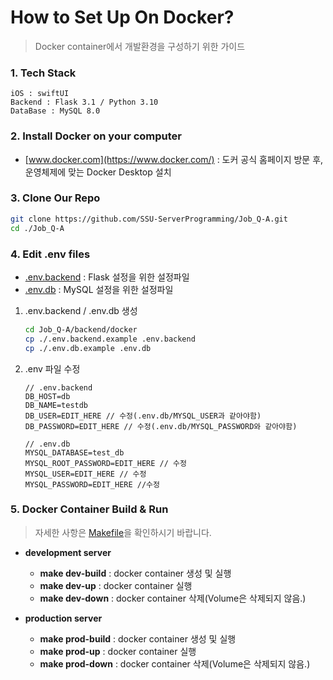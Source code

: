 # How to Set Up On Docker?
> Docker container에서 개발환경을 구성하기 위한 가이드

### 1. Tech Stack
    iOS : swiftUI
    Backend : Flask 3.1 / Python 3.10
    DataBase : MySQL 8.0

### 2. Install Docker on your computer
- [www.docker.com](https://www.docker.com/) : 도커 공식 홈페이지 방문 후, 운영체제에 맞는 Docker Desktop 설치

### 3. Clone Our Repo
```bash
git clone https://github.com/SSU-ServerProgramming/Job_Q-A.git
cd ./Job_Q-A
``` 

### 4. Edit **.env** files
- [.env.backend](https://github.com/SSU-ServerProgramming/Job_Q-A/backend/docker/blob/main/.env.backend.example) : Flask 설정을 위한 설정파일
- [.env.db](https://github.com/SSU-ServerProgramming/Job_Q-A/backend/docker/blob/main/.env.db.example) : MySQL 설정을 위한 설정파일
1. .env.backend / .env.db 생성
    ```bash
    cd Job_Q-A/backend/docker
    cp ./.env.backend.example .env.backend
    cp ./.env.db.example .env.db
    ```
2. .env 파일 수정
    ```
    // .env.backend
    DB_HOST=db
    DB_NAME=testdb
    DB_USER=EDIT_HERE // 수정(.env.db/MYSQL_USER과 같아야함)
    DB_PASSWORD=EDIT_HERE // 수정(.env.db/MYSQL_PASSWORD와 같아야함)
    ```
    ```
    // .env.db
    MYSQL_DATABASE=test_db
    MYSQL_ROOT_PASSWORD=EDIT_HERE // 수정
    MYSQL_USER=EDIT_HERE // 수정
    MYSQL_PASSWORD=EDIT_HERE //수정
    ```

### 5. Docker Container Build & Run
> 자세한 사항은 [Makefile](https://github.com/SSU-ServerProgramming/Job_Q-A/backend/Makefile)을 확인하시기 바랍니다.
- **development server**
  - **make dev-build** : docker container 생성 및 실행
  - **make dev-up** : docker container 실행
  - **make dev-down** : docker container 삭제(Volume은 삭제되지 않음.)

- **production server**
  - **make prod-build** : docker container 생성 및 실행
  - **make prod-up** : docker container 실행
  - **make prod-down** : docker container 삭제(Volume은 삭제되지 않음.)